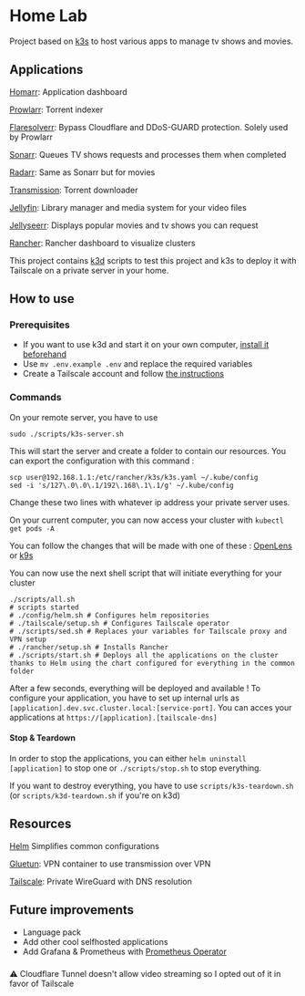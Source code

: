 # Home Lab

Project based on [k3s](https://k3s.io/) to host various apps to manage tv shows and movies.

## Applications

[Homarr](https://github.com/ajnart/homarr): Application dashboard

[Prowlarr](https://github.com/Prowlarr/Prowlarr): Torrent indexer

[Flaresolverr](https://github.com/FlareSolverr/FlareSolverr): Bypass Cloudflare and DDoS-GUARD protection. Solely used by Prowlarr

[Sonarr](https://github.com/Sonarr/sonarr): Queues TV shows requests and processes them when completed

[Radarr](https://github.com/Radarr/radarr): Same as Sonarr but for movies

[Transmission](https://github.com/transmission/transmission): Torrent downloader

[Jellyfin](https://github.com/jellyfin/jellyfin): Library manager and media system for your video files

[Jellyseerr](https://github.com/Fallenbagel/jellyseerr): Displays popular movies and tv shows you can request

[Rancher](https://github.com/rancher/dashboard): Rancher dashboard to visualize clusters

This project contains [k3d](https://k3d.io/v5.6.0/) scripts to test this project and k3s to deploy it with Tailscale on a private server in your home.

## How to use

### Prerequisites

- If you want to use k3d and start it on your own computer, [install it beforehand](https://k3d.io/v5.6.0/#releases)
- Use `mv .env.example .env` and replace the required variables
- Create a Tailscale account and follow [the instructions](https://tailscale.com/kb/1236/kubernetes-operator)

### Commands
On your remote server, you have to use
```shell
sudo ./scripts/k3s-server.sh
```
This will start the server and create a folder to contain our resources.
You can export the configuration with this command :
```shell
scp user@192.168.1.1:/etc/rancher/k3s/k3s.yaml ~/.kube/config
sed -i 's/127\.0\.0\.1/192\.168\.1\.1/g' ~/.kube/config
```
Change these two lines with whatever ip address your private server uses.

On your current computer, you can now access your cluster with `kubectl get pods -A`

You can follow the changes that will be made with one of these : [OpenLens](https://github.com/MuhammedKalkan/OpenLens) or [k9s](https://k9scli.io/)

You can now use the next shell script that will initiate everything for your cluster
```shell
./scripts/all.sh
# scripts started
# ./config/helm.sh # Configures helm repositories
# ./tailscale/setup.sh # Configures Tailscale operator
# ./scripts/sed.sh # Replaces your variables for Tailscale proxy and VPN setup
# ./rancher/setup.sh # Installs Rancher
# ./scripts/start.sh # Deploys all the applications on the cluster thanks to Helm using the chart configured for everything in the common folder

```

After a few seconds, everything will be deployed and available !
To configure your application, you have to set up internal urls as `[application].dev.svc.cluster.local:[service-port]`.
You can acces your applications at `https://[application].[tailscale-dns]`

#### Stop & Teardown
In order to stop the applications, you can either `helm uninstall [application]` to stop one or `./scripts/stop.sh` to stop everything.

If you want to destroy everything, you have to use `scripts/k3s-teardown.sh` (or `scripts/k3d-teardown.sh` if you're on k3d)


## Resources

[Helm](https://helm.sh/) Simplifies common configurations

[Gluetun](https://github.com/qdm12/gluetun): VPN container to use transmission over VPN

[Tailscale](https://github.com/tailscale/tailscale): Private WireGuard with DNS resolution

## Future improvements

- Language pack
- Add other cool selfhosted applications
- Add Grafana & Prometheus with [Prometheus Operator](https://prometheus-operator.dev/)

###
:warning: Cloudflare Tunnel doesn't allow video streaming so I opted out of it in favor of Tailscale